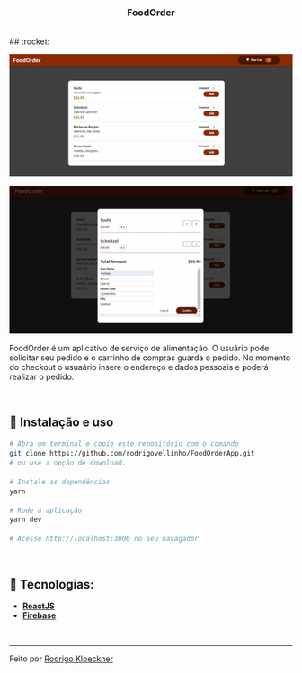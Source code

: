 <h3 align="center">
  FoodOrder
</h3>
<br>
## :rocket:

<p align="center">
  <img src="https://github.com/rodrigovellinho/FoodOrder/blob/main/public/cover1.jpg?raw=true" alt="FoodOrder">
</p>
<p align="center">
  <img src="https://github.com/rodrigovellinho/FoodOrder/blob/main/public/cover2.jpg?raw=true" alt="FoodOrder">
</p>

FoodOrder é um aplicativo de serviço de alimentação. O usuário pode solicitar seu pedido e o carrinho de compras guarda o pedido. No momento do checkout o usuaário insere o endereço e dados pessoais e poderá realizar o pedido.

<br>

## :wrench: Instalação e uso

```bash
# Abra um terminal e copie este repositório com o comando
git clone https://github.com/rodrigovellinho/FoodOrderApp.git 
# ou use a opção de download.

# Instale as dependências
yarn

# Rode a aplicação
yarn dev

# Acesse http://localhost:3000 no seu navagador
```

<br>

## 🔨 Tecnologias:

- **[ReactJS](https://reactjs.org/)**
- **[Firebase](https://firebase.google.com/)**
<br>

---

Feito por [Rodrigo Kloeckner](https://github.com/rodrigovellinho)

